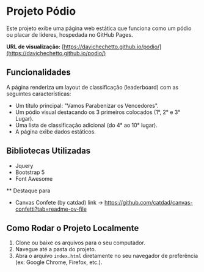 # Projeto Pódio

Este projeto exibe uma página web estática que funciona como um pódio ou placar de líderes, hospedada no GitHub Pages.

**URL de visualização:** [https://davichechetto.github.io/podio/](https://davichechetto.github.io/podio/)

## Funcionalidades

A página renderiza um layout de classificação (leaderboard) com as seguintes características:

* Um título principal: "Vamos Parabenizar os Vencedores".
* Um pódio visual destacando os 3 primeiros colocados (1°, 2° e 3° Lugar).
* Uma lista de classificação adicional (do 4° ao 10° lugar).
* A página exibe dados estáticos.

## Bibliotecas Utilizadas

* Jquery
* Bootstrap 5
* Font Awesome

** Destaque para
* Canvas Confete (by catdad)
  link -> https://github.com/catdad/canvas-confetti?tab=readme-ov-file

## Como Rodar o Projeto Localmente

1.  Clone ou baixe os arquivos para o seu computador.
2.  Navegue até a pasta do projeto.
3.  Abra o arquivo `index.html` diretamente no seu navegador de preferência (ex: Google Chrome, Firefox, etc.).
